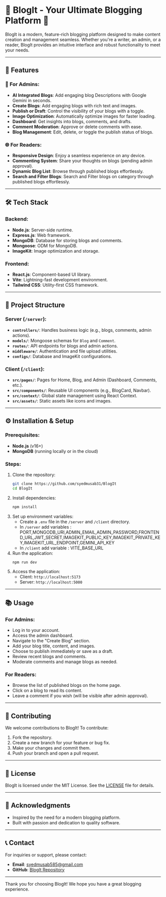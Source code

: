 # 🌟 BlogIt - Your Ultimate Blogging Platform 🌟

BlogIt is a modern, feature-rich blogging platform designed to make content creation and management seamless. Whether you're a writer, an admin, or a reader, BlogIt provides an intuitive interface and robust functionality to meet your needs.

---

## 🚀 Features



### 🔧 For Admins:

- **AI Integrated Blogs**: Add engaging blog Descriptions with Google Gemini in seconds.
- **Create Blogs**: Add engaging blogs with rich text and images.
- **Publish or Draft**: Control the visibility of your blogs with a toggle.
- **Image Optimization**: Automatically optimize images for faster loading.
- **Dashboard**: Get insights into blogs, comments, and drafts.
- **Comment Moderation**: Approve or delete comments with ease.
- **Blog Management**: Edit, delete, or toggle the publish status of blogs.

### 🌐 For Readers:
- **Responsive Design**: Enjoy a seamless experience on any device.
- **Commenting System**: Share your thoughts on blogs (pending admin approval).
- **Dynamic Blog List**: Browse through published blogs effortlessly.
- **Search and Filter Blogs**: Search and Filter blogs on category through published blogs effortlessly.

---

## 🛠️ Tech Stack

### Backend:
- **Node.js**: Server-side runtime.
- **Express.js**: Web framework.
- **MongoDB**: Database for storing blogs and comments.
- **Mongoose**: ODM for MongoDB.
- **ImageKit**: Image optimization and storage.

### Frontend:
- **React.js**: Component-based UI library.
- **Vite**: Lightning-fast development environment.
- **Tailwind CSS**: Utility-first CSS framework.

---

## 📂 Project Structure

### Server (`/server`):
- **`controllers/`**: Handles business logic (e.g., blogs, comments, admin actions).
- **`models/`**: Mongoose schemas for `Blog` and `Comment`.
- **`routes/`**: API endpoints for blogs and admin actions.
- **`middleware/`**: Authentication and file upload utilities.
- **`configs/`**: Database and ImageKit configurations.

### Client (`/client`):
- **`src/pages/`**: Pages for Home, Blog, and Admin (Dashboard, Comments, etc.).
- **`src/components/`**: Reusable UI components (e.g., BlogCard, Navbar).
- **`src/context/`**: Global state management using React Context.
- **`src/assets/`**: Static assets like icons and images.

---

## ⚙️ Installation & Setup

### Prerequisites:
- **Node.js** (v16+)
- **MongoDB** (running locally or in the cloud)

### Steps:
1. Clone the repository:
   ```bash
   git clone https://github.com/syedmusab31/BlogIt
   cd BlogIt
   ```
2. Install dependencies:
   ```bash
   npm install
   ```
3. Set up environment variables:
   - Create a `.env` file in the `/server` and `/client` directory.
   - In `/server` add variables : PORT,MONGODB_URI,ADMIN_EMAIL,ADMIN_PASSWORD,FRONTEND_URL,JWT_SECRET,IMAGEKIT_PUBLIC_KEY,IMAGEKIT_PRIVATE_KEY,IMAGEKIT_URL_ENDPOINT,GEMINI_API_KEY
   - In `/client` add variable : VITE_BASE_URL 
4. Run the application:
   ```bash
   npm run dev
   ```
5. Access the application:
   - Client: `http://localhost:5173`
   - Server: `http://localhost:5000`

---

## 📚 Usage

### For Admins:
- Log in to your account.
- Access the admin dashboard.
- Navigate to the "Create Blog" section.
- Add your blog title, content, and images.
- Choose to publish immediately or save as a draft.
- Review recent blogs and comments.
- Moderate comments and manage blogs as needed.

### For Readers:
- Browse the list of published blogs on the home page.
- Click on a blog to read its content.
- Leave a comment if you wish (will be visible after admin approval).

---

## 🤝 Contributing

We welcome contributions to BlogIt! To contribute:
1. Fork the repository.
2. Create a new branch for your feature or bug fix.
3. Make your changes and commit them.
4. Push your branch and open a pull request.

---

## 📄 License

BlogIt is licensed under the MIT License. See the [LICENSE](LICENSE) file for details.

---

## 🙏 Acknowledgments

- Inspired by the need for a modern blogging platform.
- Built with passion and dedication to quality software.

---

## 📞 Contact

For inquiries or support, please contact:
- **Email**: syedmusab585@gmail.com
- **GitHub**: [BlogIt Repository](https://github.com/syedmusab31)

---

Thank you for choosing BlogIt! We hope you have a great blogging experience.
